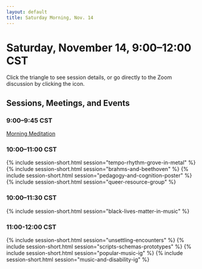 ```yaml
---
layout: default
title: Saturday Morning, Nov. 14
---
```


# Saturday, November 14, 9:00–12:00 CST

Click the triangle to see session details, or go directly to the Zoom discussion by clicking the <i class="fas fa-video"></i> icon.

## Sessions, Meetings, and Events

### 9:00–9:45 CST
<p class="non-session"><a href="">Morning Meditation</a></p>

### 10:00–11:00 CST
{% include session-short.html session="tempo-rhythm-grove-in-metal" %}
{% include session-short.html session="brahms-and-beethoven" %}
{% include session-short.html session="pedagogy-and-cognition-poster" %}
{% include session-short.html session="queer-resource-group" %}

### 10:00–11:30 CST
{% include session-short.html session="black-lives-matter-in-music" %}

### 11:00-12:00 CST
{% include session-short.html session="unsettling-encounters" %}
{% include session-short.html session="scripts-schemas-prototypes" %}
{% include session-short.html session="popular-music-ig" %}
{% include session-short.html session="music-and-disability-ig" %}



